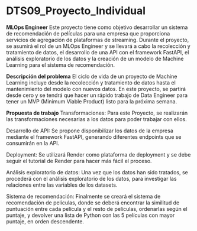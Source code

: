 # DTS09_Proyecto_Individual
 
 **MLOps Engineer**
Este proyecto tiene como objetivo desarrollar un sistema de recomendación de películas para una empresa que proporciona servicios de agregación de plataformas de streaming. Durante el proyecto, se asumirá el rol de un MLOps Engineer y se llevará a cabo la recolección y tratamiento de datos, el desarrollo de una API con el framework FastAPI, el análisis exploratorio de los datos y la creación de un modelo de Machine Learning para el sistema de recomendación.

**Descripción del problema**
El ciclo de vida de un proyecto de Machine Learning incluye desde la recolección y tratamiento de datos hasta el mantenimiento del modelo con nuevos datos. En este proyecto, se partirá desde cero y se tendrá que hacer un rápido trabajo de Data Engineer para tener un MVP (Minimum Viable Product) listo para la próxima semana.

**Propuesta de trabajo**
Transformaciones: Para este Proyecto, se realizarán las transformaciones necesarias a los datos para poder trabajar con ellos.

Desarrollo de API: Se propone disponibilizar los datos de la empresa mediante el framework FastAPI, generando diferentes endpoints que se consumirán en la API.

Deployment: Se utilizará Render como plataforma de deployment y se debe seguir el tutorial de Render para hacer más fácil el proceso.

Análisis exploratorio de datos: Una vez que los datos han sido tratados, se procederá con el análisis exploratorio de los datos, para investigar las relaciones entre las variables de los datasets.

Sistema de recomendación: Finalmente se creará el sistema de recomendación de películas, donde se deberá encontrar la similitud de puntuación entre cada película y el resto de películas, ordenarlas según el puntaje, y devolver una lista de Python con las 5 películas con mayor puntaje, en orden descendente.
